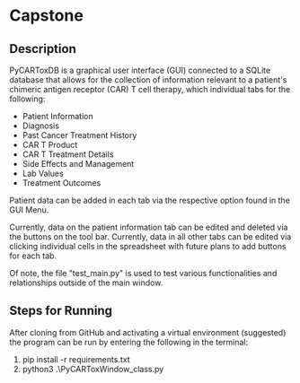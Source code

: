 # Capstone

## Description

PyCARToxDB is a graphical user interface (GUI) connected to a SQLite database that allows for the collection of information relevant to a patient's chimeric antigen receptor (CAR) T cell therapy, which individual tabs for the following:

- Patient Information
- Diagnosis
- Past Cancer Treatment History
- CAR T Product
- CAR T Treatment Details
- Side Effects and Management
- Lab Values
- Treatment Outcomes

Patient data can be added in each tab via the respective option found in the GUI Menu.

Currently, data on the patient information tab can be edited and deleted via the buttons on the tool bar. Currently, data in all other tabs can be edited via clicking individual cells in the spreadsheet with future plans to add buttons for each tab.

Of note, the file "test_main.py" is used to test various functionalities and relationships outside of the main window.

## Steps for Running

After cloning from GitHub and activating a virtual environment (suggested) the program can be run by entering the following in the terminal:

1. pip install -r requirements.txt
2. python3 .\PyCARToxWindow_class.py